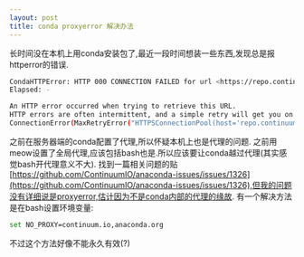 ```yaml
---
layout: post
title: conda proxyerror 解决办法
---
```

长时间没在本机上用conda安装包了,最近一段时间想装一些东西,发现总是报httperror的错误.
```bash
CondaHTTPError: HTTP 000 CONNECTION FAILED for url <https://repo.continuum.io/pkgs/free/linux-64/repodata.json.bz2>
Elapsed: -

An HTTP error occurred when trying to retrieve this URL.
HTTP errors are often intermittent, and a simple retry will get you on your way.
ConnectionError(MaxRetryError("HTTPSConnectionPool(host='repo.continuum.io', port=443): Max retries exceeded with url: /pkgs/free/linux-64/repodata.json.bz2 (Caused by NewConnectionError('<requests.packages.urllib3.connection.VerifiedHTTPSConnection object at 0x7f8f22380910>: Failed to establish a new connection: [Errno 101] Network is unreachable',))",),)
```
之前在服务器端的conda配置了代理,所以怀疑本机上也是代理的问题.
之前用meow设置了全局代理,应该包括bash也是.所以应该要让conda越过代理(其实感觉bash开代理意义不大).
找到一篇相关问题的贴[https://github.com/ContinuumIO/anaconda-issues/issues/1326](https://github.com/ContinuumIO/anaconda-issues/issues/1326),但我的问题没有详细说是proxyerror,估计因为不是conda内部的代理的缘故.
有一个解决方法是在bash设置环境变量:
```bash
set NO_PROXY=continuum.io,anaconda.org
```
不过这个方法好像不能永久有效(?)
